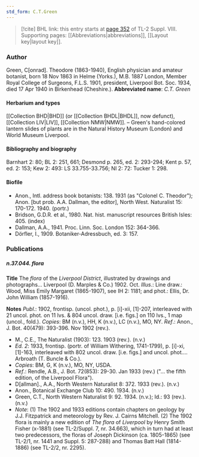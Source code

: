 ```yaml
---
std_form: C.T.Green
---
```


> [!cite] BHL link: this entry starts at [page 352](https://www.biodiversitylibrary.org/page/33258830) of TL-2 Suppl. VIII.
> Supporting pages: [[Abbreviations|abbreviations]], [[Layout key|layout key]].

### Author

Green, C\[onrad\]. Theodore (1863-1940), English physician and amateur botanist, born 18 Nov 1863 in Helme (Yorks.), M.B. 1887 London, Member Royal College of Surgeons, F.L.S. 1901, president, Liverpool Bot. Soc. 1934, died 17 Apr 1940 in Birkenhead (Cheshire.). 
**Abbreviated name**: *C.T. Green*

#### Herbarium and types

[[Collection BHD|BHD]] (or [[Collection BHDL|BHDL]], now defunct), [[Collection LIV|LIV]], [[Collection NMW|NMW]]. – Green's hand-colored lantern slides of plants are in the Natural History Museum (London) and World Museum Liverpool.

#### Bibliography and biography

Barnhart 2: 80; BL 2: 251, 661; Desmond p. 265, ed. 2: 293-294; Kent p. 57, ed. 2: 153; Kew 2: 493: LS 33.755-33.756; NI 2: 72: Tucker 1: 298.

#### Biofile

- Anon., Intl. address book botanists: 138. 1931 (as "Colonel C. Theodor"); Anon. \[but prob. A.A. Dallman, the editor\], North West. Naturalist 15: 170-172. 1940. (portr.)
- Bridson, G.D.R. et al., 1980. Nat. hist. manuscript resources British Isles: 405. (index)
- Dallman, A.A., 1941. Proc. Linn. Soc. London 152: 364-366.
- Dörfler, I., 1909. Botaniker-Adressbuch, ed. 3: 157.

### Publications

##### n.37.044. flora

**Title**
The *flora* of the *Liverpool District*, illustrated by drawings and photographs... Liverpool (D. Marples & Co.) 1902. Oct.
*Illus*.: Line draw.: Wood, Miss Emily Margaret (1865-1907), see IH 2: 1181; and phot.: Ellis, Dr. John William (1857-1916).

**Notes**
*Publ*.: 1902, frontisp. (uncol. phot.), p. \[i\]-xii, \[1\]-207, interleaved with 21 uncol. phot. on 11 lvs. & 804 uncol. draw. \[i.e. figs.\] on 110 lvs., 1 map (uncol., fold.). *Copies*: BM (n.v.), HH, K (n.v.), LC (n.v.), MO, NY.
*Ref*.: Anon., J. Bot. 40(479): 393-396. Nov 1902 (rev.).
- M., C.E., The Naturalist (1903): 123. 1903 (rev.). (n.v.)
- *Ed. 2*: 1933, frontisp. (portr. of William Withering, 1741-1799), p. \[i\]-xi, \[1\]-163, interleaved with 802 uncol. draw. \[i.e. figs.\] and uncol. phot.... Arbroath (T. Buncle & Co.).
- *Copies*: BM, G, K (n.v.), MO, NY, USDA.
- *Ref*.: Rendle, A.B., J. Bot. 72(853): 29-30. Jan 1933 (rev.) ("... the fifth edition, of the Liverpool Flora").
- D\[allman\]., A.A., North Western Naturalist 8: 372. 1933 (rev.). (n.v.)
- Anon., Botanical Exchange Club 10: 490. 1934. (n.v.)
- Green, C.T., North Western Naturalist 9: 92. 1934. (n.v.); Id.: 93 (rev.). (n.v.)
- *Note*: (1) The 1902 and 1933 editions contain chapters on geology by J.J. Fitzpatrick and meteorology by Rev. J. Cairns Mitchell. (2) The 1902 flora is mainly a new edition of *The flora* of *Liverpool* by Henry Smith Fisher (x-1881) (see TL-2/Suppl. 7, nr. 34.663), which in turn had at least two predecessors, the floras of Joseph Dickinson (ca. 1805-1865) (see TL-2/1, nr. 1441 and Suppl. 5: 287-288) and Thomas Batt Hall (1814-1886) (see TL-2/2, nr. 2295).

